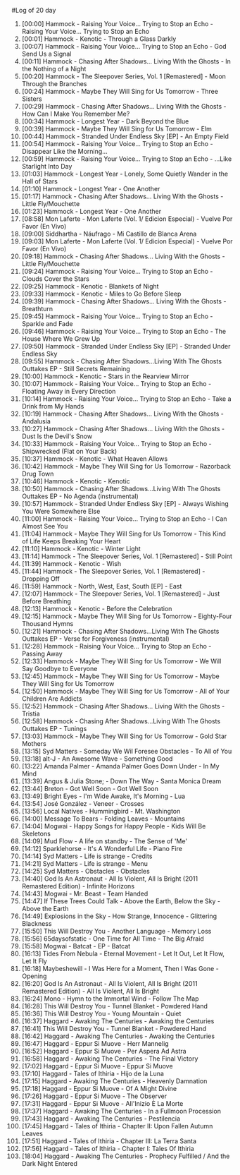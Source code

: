 #Log of 20 day

1. [00:00] Hammock - Raising Your Voice... Trying to Stop an Echo - Raising Your Voice... Trying to Stop an Echo
1. [00:01] Hammock - Kenotic - Through a Glass Darkly
1. [00:07] Hammock - Raising Your Voice... Trying to Stop an Echo - God Send Us a Signal
1. [00:11] Hammock - Chasing After Shadows... Living With the Ghosts - In the Nothing of a Night
1. [00:20] Hammock - The Sleepover Series, Vol. 1 [Remastered] - Moon Through the Branches
1. [00:24] Hammock - Maybe They Will Sing for Us Tomorrow - Three Sisters
1. [00:29] Hammock - Chasing After Shadows... Living With the Ghosts - How Can I Make You Remember Me?
1. [00:34] Hammock - Longest Year - Dark Beyond the Blue
1. [00:39] Hammock - Maybe They Will Sing for Us Tomorrow - Elm
1. [00:44] Hammock - Stranded Under Endless Sky [EP] - An Empty Field
1. [00:54] Hammock - Raising Your Voice... Trying to Stop an Echo - Disappear Like the Morning…
1. [00:59] Hammock - Raising Your Voice... Trying to Stop an Echo - ...Like Starlight Into Day
1. [01:03] Hammock - Longest Year - Lonely, Some Quietly Wander in the Hall of Stars
1. [01:10] Hammock - Longest Year - One Another
1. [01:17] Hammock - Chasing After Shadows... Living With the Ghosts - Little Fly/Mouchette
1. [01:23] Hammock - Longest Year - One Another
1. [08:58] Mon Laferte - Mon Laferte (Vol. 1/ Edicion Especial) - Vuelve Por Favor (En Vivo)
1. [09:00] Siddhartha - Náufrago - Mi Castillo de Blanca Arena
1. [09:03] Mon Laferte - Mon Laferte (Vol. 1/ Edicion Especial) - Vuelve Por Favor (En Vivo)
1. [09:18] Hammock - Chasing After Shadows... Living With the Ghosts - Little Fly/Mouchette
1. [09:24] Hammock - Raising Your Voice... Trying to Stop an Echo - Clouds Cover the Stars
1. [09:25] Hammock - Kenotic - Blankets of Night
1. [09:33] Hammock - Kenotic - Miles to Go Before Sleep
1. [09:39] Hammock - Chasing After Shadows... Living With the Ghosts - Breathturn
1. [09:45] Hammock - Raising Your Voice... Trying to Stop an Echo - Sparkle and Fade
1. [09:46] Hammock - Raising Your Voice... Trying to Stop an Echo - The House Where We Grew Up
1. [09:50] Hammock - Stranded Under Endless Sky [EP] - Stranded Under Endless Sky
1. [09:55] Hammock - Chasing After Shadows...Living With The Ghosts Outtakes EP - Still Secrets Remaining
1. [10:00] Hammock - Kenotic - Stars in the Rearview Mirror
1. [10:07] Hammock - Raising Your Voice... Trying to Stop an Echo - Floating Away in Every Direction
1. [10:14] Hammock - Raising Your Voice... Trying to Stop an Echo - Take a Drink from My Hands
1. [10:19] Hammock - Chasing After Shadows... Living With the Ghosts - Andalusia
1. [10:27] Hammock - Chasing After Shadows... Living With the Ghosts - Dust Is the Devil's Snow
1. [10:33] Hammock - Raising Your Voice... Trying to Stop an Echo - Shipwrecked (Flat on Your Back)
1. [10:37] Hammock - Kenotic - What Heaven Allows
1. [10:42] Hammock - Maybe They Will Sing for Us Tomorrow - Razorback Drug Town
1. [10:46] Hammock - Kenotic - Kenotic
1. [10:50] Hammock - Chasing After Shadows...Living With The Ghosts Outtakes EP - No Agenda (instrumental)
1. [10:57] Hammock - Stranded Under Endless Sky [EP] - Always Wishing You Were Somewhere Else
1. [11:00] Hammock - Raising Your Voice... Trying to Stop an Echo - I Can Almost See You
1. [11:04] Hammock - Maybe They Will Sing for Us Tomorrow - This Kind of Life Keeps Breaking Your Heart
1. [11:10] Hammock - Kenotic - Winter Light
1. [11:14] Hammock - The Sleepover Series, Vol. 1 [Remastered] - Still Point
1. [11:39] Hammock - Kenotic - Wish
1. [11:44] Hammock - The Sleepover Series, Vol. 1 [Remastered] - Dropping Off
1. [11:59] Hammock - North, West, East, South [EP] - East
1. [12:07] Hammock - The Sleepover Series, Vol. 1 [Remastered] - Just Before Breathing
1. [12:13] Hammock - Kenotic - Before the Celebration
1. [12:15] Hammock - Maybe They Will Sing for Us Tomorrow - Eighty-Four Thousand Hymns
1. [12:21] Hammock - Chasing After Shadows...Living With The Ghosts Outtakes EP - Verse for Forgiveness (instrumental)
1. [12:28] Hammock - Raising Your Voice... Trying to Stop an Echo - Passing Away
1. [12:33] Hammock - Maybe They Will Sing for Us Tomorrow - We Will Say Goodbye to Everyone
1. [12:45] Hammock - Maybe They Will Sing for Us Tomorrow - Maybe They Will Sing for Us Tomorrow
1. [12:50] Hammock - Maybe They Will Sing for Us Tomorrow - All of Your Children Are Addicts
1. [12:52] Hammock - Chasing After Shadows... Living With the Ghosts - Tristia
1. [12:58] Hammock - Chasing After Shadows...Living With The Ghosts Outtakes EP - Tunings
1. [13:03] Hammock - Maybe They Will Sing for Us Tomorrow - Gold Star Mothers
1. [13:15] Syd Matters - Someday We Wil Foresee Obstacles - To All of You
1. [13:18] alt-J - An Awesome Wave - Something Good
1. [13:22] Amanda Palmer - Amanda Palmer Goes Down Under - In My Mind
1. [13:39] Angus & Julia Stone; - Down The Way - Santa Monica Dream
1. [13:44] Breton - Got Well Soon - Got Well Soon
1. [13:49] Bright Eyes - I'm Wide Awake, It's Morning - Lua
1. [13:54] José González - Veneer - Crosses
1. [13:56] Local Natives - Hummingbird - Mt. Washington
1. [14:00] Message To Bears - Folding Leaves - Mountains
1. [14:04] Mogwai - Happy Songs for Happy People - Kids Will Be Skeletons
1. [14:09] Mud Flow - A life on standby - The Sense of 'Me'
1. [14:12] Sparklehorse - It's A Wonderful Life - Piano Fire
1. [14:14] Syd Matters - Life is strange - Credits
1. [14:21] Syd Matters - Life is strange - Menu
1. [14:25] Syd Matters - Obstacles - Obstacles
1. [14:40] God Is An Astronaut - All Is Violent, All Is Bright (2011 Remastered Edition) - Infinite Horizons
1. [14:43] Mogwai - Mr. Beast - Team Handed
1. [14:47] If These Trees Could Talk - Above the Earth, Below the Sky - Above the Earth
1. [14:49] Explosions in the Sky - How Strange, Innocence - Glittering Blackness
1. [15:50] This Will Destroy You - Another Language - Memory Loss
1. [15:56] 65daysofstatic - One Time for All Time - The Big Afraid
1. [15:58] Mogwai - Batcat - EP - Batcat
1. [16:13] Tides From Nebula - Eternal Movement - Let It Out, Let It Flow, Let It Fly
1. [16:18] Maybeshewill - I Was Here for a Moment, Then I Was Gone - Opening
1. [16:20] God Is An Astronaut - All Is Violent, All Is Bright (2011 Remastered Edition) - All Is Violent, All Is Bright
1. [16:24] Mono - Hymn to the Immortal Wind - Follow The Map
1. [16:28] This Will Destroy You - Tunnel Blanket - Powdered Hand
1. [16:36] This Will Destroy You - Young Mountain - Quiet
1. [16:37] Haggard - Awaking The Centuries - Awaking the Centuries
1. [16:41] This Will Destroy You - Tunnel Blanket - Powdered Hand
1. [16:42] Haggard - Awaking The Centuries - Awaking the Centuries
1. [16:47] Haggard - Eppur Si Muove - Herr Mannelig
1. [16:52] Haggard - Eppur Si Muove - Per Aspera Ad Astra
1. [16:58] Haggard - Awaking The Centuries - The Final Victory
1. [17:02] Haggard - Eppur Si Muove - Eppur Si Muove
1. [17:10] Haggard - Tales of Ithiria - Hijo de la Luna
1. [17:15] Haggard - Awaking The Centuries - Heavenly Damnation
1. [17:18] Haggard - Eppur Si Muove - Of A Might Divine
1. [17:26] Haggard - Eppur Si Muove - The Observer
1. [17:31] Haggard - Eppur Si Muove - All'Inizio È La Morte
1. [17:37] Haggard - Awaking The Centuries - In a Fullmoon Procession
1. [17:43] Haggard - Awaking The Centuries - Pestilencia
1. [17:45] Haggard - Tales of Ithiria - Chapter II: Upon Fallen Autumn Leaves
1. [17:51] Haggard - Tales of Ithiria - Chapter III: La Terra Santa
1. [17:56] Haggard - Tales of Ithiria - Chapter I: Tales Of Ithiria
1. [18:04] Haggard - Awaking The Centuries - Prophecy Fulfilled / And the Dark Night Entered

